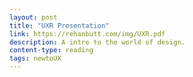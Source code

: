 ```yaml
---
layout: post
title: "UXR Presentation"
link: https://rehanbutt.com/img/UXR.pdf
description: A intro to the world of design.
content-type: reading
tags: newtoUX
---
```

